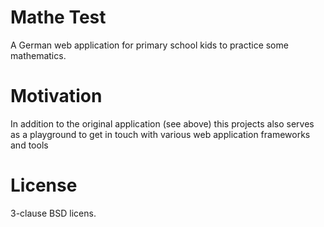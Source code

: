 # Mathe Test

A German web application for primary school kids to practice some mathematics.

# Motivation

In addition to the original application (see above) this projects also serves as a playground to get in touch with various web application frameworks and tools

# License

3-clause BSD licens.

